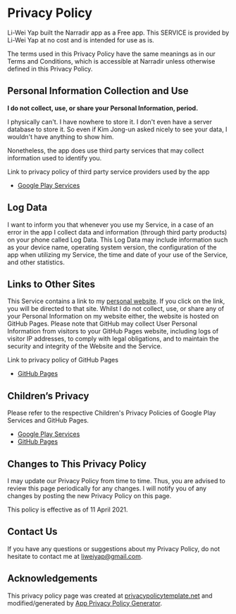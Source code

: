 # Privacy Policy

Li-Wei Yap built the Narradir app as a Free app. This SERVICE is provided by Li-Wei Yap at no cost and is intended for use as is.

The terms used in this Privacy Policy have the same meanings as in our Terms and Conditions, which is accessible at Narradir unless otherwise defined in this Privacy Policy.

## Personal Information Collection and Use

**I do not collect, use, or share your Personal Information, period.**

I physically can't. I have nowhere to store it. I don't even have a server database to store it. So even if Kim Jong-un asked nicely to see your data, I wouldn't have anything to show him.

Nonetheless, the app does use third party services that may collect information used to identify you.

Link to privacy policy of third party service providers used by the app

*   [Google Play Services](https://www.google.com/policies/privacy/)

## Log Data

I want to inform you that whenever you use my Service, in a case of an error in the app I collect data and information (through third party products) on your phone called Log Data. This Log Data may include information such as your device name, operating system version, the configuration of the app when utilizing my Service, the time and date of your use of the Service, and other statistics.

## Links to Other Sites

This Service contains a link to my [personal website](https://liweiyap.github.io/). If you click on the link, you will be directed to that site. Whilst I do not collect, use, or share any of your Personal Information on my website either, the website is hosted on GitHub Pages. Please note that GitHub may collect User Personal Information from visitors to your GitHub Pages website, including logs of visitor IP addresses, to comply with legal obligations, and to maintain the security and integrity of the Website and the Service.

Link to privacy policy of GitHub Pages

*   [GitHub Pages](https://docs.github.com/en/github/site-policy/github-privacy-statement)

## Children’s Privacy

Please refer to the respective Children's Privacy Policies of Google Play Services and GitHub Pages.

*   [Google Play Services](https://families.google.com/intl/en-GB/familylink/privacy/child-policy/)
*   [GitHub Pages](https://docs.github.com/en/github/site-policy/github-privacy-statement#what-information-github-does-not-collect)

## Changes to This Privacy Policy

I may update our Privacy Policy from time to time. Thus, you are advised to review this page periodically for any changes. I will notify you of any changes by posting the new Privacy Policy on this page.

This policy is effective as of 11 April 2021.

## Contact Us

If you have any questions or suggestions about my Privacy Policy, do not hesitate to contact me at liweiyap@gmail.com.

## Acknowledgements

This privacy policy page was created at [privacypolicytemplate.net](https://privacypolicytemplate.net) and modified/generated by [App Privacy Policy Generator](https://app-privacy-policy-generator.nisrulz.com/).
